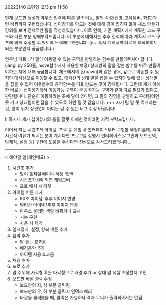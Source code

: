 20223140 조민형  12/3 pm 11:50

현재 보드판 생성과 마우스 입력에 따른 말의 이동, 말의 속성(진영, 고유넘버, 좌표)과 턴 바뀜까지 구현했습니다.
십이장기를 만드는 것에 대해 감이 잡히지 않아 체스 만들기 강의를 보며 전체적인 틀을 작성하였습니다.
이로 인해, 기존 계획서에서 계획한 코드 구조와 다른 부분 양해부탁드립니다. 이 부분에 대해서는 추후 진척에 따라 계획서 코드 구조에 맞게 수정할 수 있도록 노력해보겠습니다. (ps. 혹시 계획서와 다르게 제작하여도 되는 부분인지 궁금합니다.)

연우님 파트 :
각 말이 이동할 수 있는 구역을 판별하는 함수를 만들어주셔야 합니다.(jangi.py 250줄, move함수에서 사용할 예정)
상대방의 말을 잡는 함수를 따로 만들어야하는 지에 대해 궁금합니다.
체스에서의 폰(pawn)과 같은 경우, 앞으로 이동할 수 있지만 대각선으로 이동할 수 없고,
대각선의 상대 말을 잡을 수 있지만 앞에 있는 상대말을 잡을 수 없어 이동함수와 공격함수를 따로 만드는 것이 강제됩니다.
그런데 제가 이해한 바로는 십이장기에서 이동가능 구역이 곧 공격가능 구역과 같아 따로 필요가 없다고 판단됩니다.
단순히 이동하려는 곳에 말이 있다면, 그 말의 진영을 판별하고 우리팀이면 못 가고 상대팀이면 잡을 수 있도록 하면 될 것 같습니다.
+++ 자기 팀 말 못 먹게하는 것, 왕이 위치 상관없이 어디든 갈 수 있는 버그 수정 바랍니다!

!! 혹시나 제가 십이장기의 룰을 잘못 이해한 것이라면 지적 부탁드립니다.

이어서 저는 시간초와 아이템, 포로 등 게임 내 인터페이스부터 구현할 예정이온데,
혹여 시간적 여유가 되시는 분이 계시다면 프로그램 실행시 인터페이스(로그인과 모드선택, 방제작, 설정 등) 구현에 도움을 주신다면 진심으로 감사드리겠습니다...

---------------------------
< 해야할 일(개인메모) >
1. 시간초 추가
    - 말이 움직일 때마다 리셋   !완료
    - 시간초가 0이 되면 게임오버
    - 포로 배치 시 리셋
2. 아이템 버튼 추가
    - 90초 아이템   !추후 이미지 변경
    - 멀리건 아이템 !추후 이미지 변경
    - 마우스 올리면 색깔 바뀌거나 표시
    - 기능 구현
    - 사용 시 제거
3. 일시정지, 설정, 항복 버튼 추가
4. 음악 추가
    - 말 놓는 효과음
    - 배경음악 추가
    - 아이템 사용 효과음
5. 채팅 추가
6. 포로 추가
7. 말 주위에 사각형 혹은 다각형으로 배경 추가 or 상대 말 색깔 조정할지 고민
8. 보드판 바깥 클릭 수정
    - 보드판의 좌, 상 부분 클릭됨
    - 보드판의 우, 하 부분 클릭시 인덱스 에러
    - 바깥을 클릭했을 때, 클릭은 가능하나 격자 무늬가 출력되어서는 안됨.